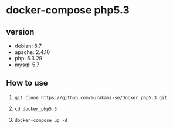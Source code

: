 # docker-compose php5.3

## version

- debian: 8.7
- apache: 2.4.10
- php: 5.3.29
- mysql: 5.7

## How to use

1. `git clone https://github.com/murakami-se/docker_php5.3.git`

1. `cd docker_php5.3`

1. `docker-compose up -d`
